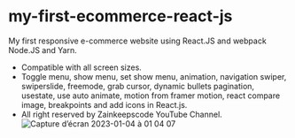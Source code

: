 # my-first-ecommerce-react-js
My first responsive e-commerce website using React.JS and webpack Node.JS and Yarn. 
- Compatible with all screen sizes.
- Toggle menu, show menu, set show menu, animation, navigation swiper, swiperslide, freemode, grab cursor, dynamic bullets pagination, usestate, use auto animate, motion from framer motion, react compare image, breakpoints and add icons in React.js.
- All right reserved by Zainkeepscode YouTube Channel.
![Capture d’écran 2023-01-04 à 01 04 07](https://user-images.githubusercontent.com/121203463/210461420-bd2d33b5-3929-4079-af32-01c8329bb5da.png)
